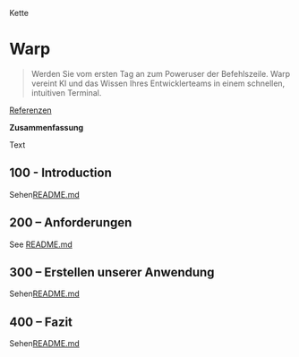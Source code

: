 Kette

# Warp

> Werden Sie vom ersten Tag an zum Poweruser der Befehlszeile. Warp vereint KI und das Wissen Ihres Entwicklerteams in einem schnellen, intuitiven Terminal.

[Referenzen](./REFERENCES.md)

**Zusammenfassung**

Text

## 100 - Introduction

Sehen[README.md](./100/README.md)

## 200 – Anforderungen

See [README.md](./200/README.md)

## 300 – Erstellen unserer Anwendung

Sehen[README.md](./300/README.md)

## 400 – Fazit

Sehen[README.md](./400/README.md)
